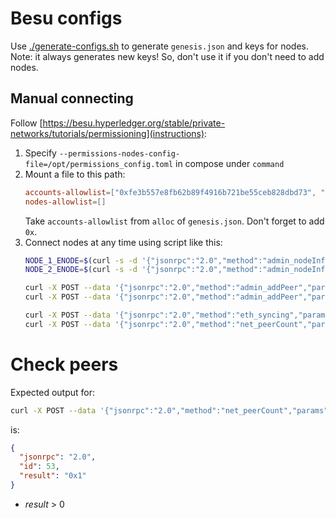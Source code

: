 # Besu configs

Use [./generate-configs.sh](generate-configs.sh) to generate `genesis.json` and keys for nodes.
Note: it always generates new keys! So, don't use it if you don't need to add nodes.

## Manual connecting

Follow [https://besu.hyperledger.org/stable/private-networks/tutorials/permissioning](instructions):

1. Specify `--permissions-nodes-config-file=/opt/permissions_config.toml` in compose under `command`
2. Mount a file to this path:
   ```toml
   accounts-allowlist=["0xfe3b557e8fb62b89f4916b721be55ceb828dbd73", "0xf17f52151EbEF6C7334FAD080c5704D77216b732"]
   nodes-allowlist=[]
   ```
   Take `accounts-allowlist` from `alloc` of `genesis.json`. Don't forget to add `0x`.
3. Connect nodes at any time using script like this:
   ```bash
   NODE_1_ENODE=$(curl -s -d '{"jsonrpc":"2.0","method":"admin_nodeInfo","params":[],"id":1}' http://0:18545 | jq -r .result.enode)
   NODE_2_ENODE=$(curl -s -d '{"jsonrpc":"2.0","method":"admin_nodeInfo","params":[],"id":1}' http://0:28545 | jq -r .result.enode)

   curl -X POST --data '{"jsonrpc":"2.0","method":"admin_addPeer","params":["'"${NODE_2_ENODE}"'"], "id":1}' http://127.0.0.1:18545
   curl -X POST --data '{"jsonrpc":"2.0","method":"admin_addPeer","params":["'"${NODE_1_ENODE}"'"], "id":1}' http://127.0.0.1:28545

   curl -X POST --data '{"jsonrpc":"2.0","method":"eth_syncing","params":[],"id":51}' http://127.0.0.1:18545
   curl -X POST --data '{"jsonrpc":"2.0","method":"net_peerCount","params":[],"id":53}' http://127.0.0.1:18545
   ```

# Check peers

Expected output for:

```bash
curl -X POST --data '{"jsonrpc":"2.0","method":"net_peerCount","params":[],"id":53}' http://127.0.0.1:18545
```

is:

```json
{
  "jsonrpc": "2.0",
  "id": 53,
  "result": "0x1"
}
```

- _result_ > 0
 